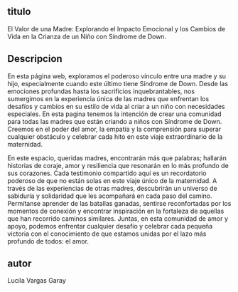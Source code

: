 ## titulo
El Valor de una Madre: Explorando el Impacto Emocional y los Cambios de Vida en la Crianza de un Niño con Síndrome de Down.
## Descripcion
En esta página web, exploramos el poderoso vínculo entre una madre y su hijo, especialmente cuando este último tiene Síndrome de Down. Desde las emociones profundas hasta los sacrificios inquebrantables, nos sumergimos en la experiencia única de las madres que enfrentan los desafíos y cambios en su estilo de vida al criar a un niño con necesidades especiales.
En esta pagina tenemos la intención de crear una comunidad para todas las madres que están criando a niños con Síndrome de Down. Creemos en el poder del amor, la empatía y la comprensión para superar cualquier obstáculo y celebrar cada hito en este viaje extraordinario de la maternidad.

En este espacio, queridas madres, encontrarán más que palabras; hallarán historias de coraje, amor y resiliencia que resonarán en lo más profundo de sus corazones. Cada testimonio compartido aquí es un recordatorio poderoso de que no están solas en este viaje único de la maternidad. A través de las experiencias de otras madres, descubrirán un universo de sabiduría y solidaridad que les acompañará en cada paso del camino. Permítanse aprender de las batallas ganadas, sentirse reconfortadas por los momentos de conexión y encontrar inspiración en la fortaleza de aquellas que han recorrido caminos similares. Juntas, en esta comunidad de amor y apoyo, podemos enfrentar cualquier desafío y celebrar cada pequeña victoria con el conocimiento de que estamos unidas por el lazo más profundo de todos: el amor.
## autor
Lucila Vargas Garay